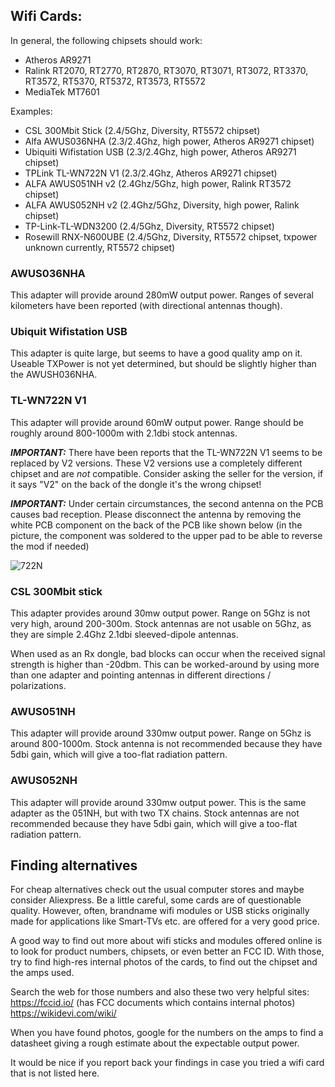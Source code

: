 ## Wifi Cards:
In general, the following chipsets should work:

- Atheros AR9271
- Ralink RT2070, RT2770, RT2870, RT3070, RT3071, RT3072, RT3370, RT3572, RT5370, RT5372, RT3573, RT5572
- MediaTek MT7601


Examples:
- CSL 300Mbit Stick (2.4/5Ghz, Diversity, RT5572 chipset)
- Alfa AWUS036NHA (2.3/2.4Ghz, high power, Atheros AR9271 chipset)
- Ubiquiti Wifistation USB (2.3/2.4Ghz, high power, Atheros AR9271 chipset)
- TPLink TL-WN722N V1 (2.3/2.4Ghz, Atheros AR9271 chipset)
- ALFA AWUS051NH v2 (2.4Ghz/5Ghz, high power, Ralink RT3572 chipset)
- ALFA AWUS052NH v2 (2.4Ghz/5Ghz, Diversity, high power, Ralink chipset)
- TP-Link-TL-WDN3200 (2.4/5Ghz, Diversity, RT5572 chipset) 
- Rosewill RNX-N600UBE (2.4/5Ghz, Diversity, RT5572 chipset, txpower unknown currently, RT5572 chipset)


### **AWUS036NHA**
This adapter will provide around 280mW output power. Ranges of several kilometers have been reported (with directional antennas though).

### **Ubiquit Wifistation USB**
This adapter is quite large, but seems to have a good quality amp on it. Useable TXPower is not yet determined, but should be slightly higher than the AWUSH036NHA.

### **TL-WN722N V1**
This adapter will provide around 60mW output power. Range should be roughly around 800-1000m with 2.1dbi stock antennas.

_**IMPORTANT:**_ There have been reports that the TL-WN722N V1 seems to be replaced by V2 versions. These V2 versions use a completely different chipset and are _not_ compatible. Consider asking the seller for the version, if it says "V2" on the back of the dongle it's the wrong chipset!

_**IMPORTANT:**_ Under certain circumstances, the second antenna on the PCB causes bad reception. Please disconnect the antenna by removing the white PCB component on the back of the PCB like shown below (in the picture, the component was soldered to the upper pad to be able to reverse the mod if needed)

![722N](https://raw.githubusercontent.com/bortek/EZ-WifiBroadcast/master/wiki-content/722n-mod.jpg)


### **CSL 300Mbit stick**
This adapter provides around 30mw output power. Range on 5Ghz is not very high, around 200-300m. Stock antennas are not usable on 5Ghz, as they are simple 2.4Ghz 2.1dbi sleeved-dipole antennas.

When used as an Rx dongle, bad blocks can occur when the received signal strength is higher than -20dbm. This can be worked-around by using more than one adapter and pointing antennas in different directions / polarizations.



### **AWUS051NH**
This adapter will provide around 330mw output power. Range on 5Ghz is around 800-1000m. Stock antenna is not recommended because they have 5dbi gain, which will give a too-flat radiation pattern.



### **AWUS052NH**
This adapter will provide around 330mw output power. This is the same adapter as the 051NH, but with two TX chains. Stock antennas are not recommended because they have 5dbi gain, which will give a too-flat radiation pattern.



## Finding alternatives

For cheap alternatives check out the usual computer stores and maybe consider Aliexpress. Be a little careful, some cards are of questionable quality. However, often, brandname wifi modules or USB sticks originally made for applications like Smart-TVs etc. are offered for a very good price.


A good way to find out more about wifi sticks and modules offered online is to look for product numbers, chipsets, or even better an FCC ID. With those, try to find high-res internal photos of the cards, to find out the chipset and the amps used.

Search the web for those numbers and also these two very helpful sites:
https://fccid.io/ (has FCC documents which contains internal photos)
https://wikidevi.com/wiki/

When you have found photos, google for the numbers on the amps to find a datasheet giving a rough estimate about the expectable output power.

It would be nice if you report back your findings in case you tried a wifi card that is not listed here.